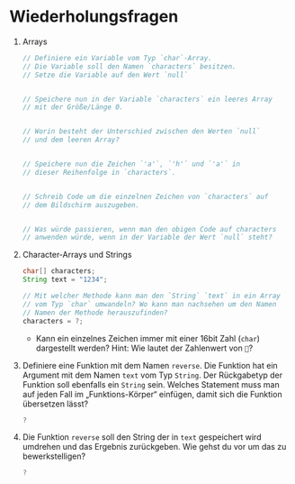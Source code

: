 # Wiederholungsfragen

1. Arrays

    ```java
    // Definiere ein Variable vom Typ `char`-Array.
    // Die Variable soll den Namen `characters` besitzen.
    // Setze die Variable auf den Wert `null`


    // Speichere nun in der Variable `characters` ein leeres Array
    // mit der Größe/Länge 0.


    // Worin besteht der Unterschied zwischen den Werten `null`
    // und dem leeren Array?


    // Speichere nun die Zeichen `'a'`, `'h'` und `'a'` in
    // dieser Reihenfolge in `characters`.


    // Schreib Code um die einzelnen Zeichen von `characters` auf
    // dem Bildschirm auszugeben.


    // Was würde passieren, wenn man den obigen Code auf characters
    // anwenden würde, wenn in der Variable der Wert `null` steht?
    ```

2. Character-Arrays und Strings

    ```java
    char[] characters;
    String text = "1234";

    // Mit welcher Methode kann man den `String` `text` in ein Array
    // vom Typ `char` umwandeln? Wo kann man nachsehen um den Namen
    // Namen der Methode herauszufinden?
    characters = ?;
    ```

   - Kann ein einzelnes Zeichen immer mit einer 16bit Zahl (`char`) dargestellt werden? Hint: Wie lautet der Zahlenwert von `💩`?


3. Definiere eine Funktion mit dem Namen `reverse`. Die Funktion hat ein Argument mit dem Namen `text` vom Typ `String`. Der Rückgabetyp der Funktion soll ebenfalls ein `String` sein. Welches Statement muss man auf jeden Fall im „Funktions-Körper“ einfügen, damit sich die Funktion übersetzen lässt?

    ```java
    ?
    ```

4. Die Funktion `reverse` soll den String der in `text` gespeichert wird umdrehen und das Ergebnis zurückgeben. Wie gehst du vor um das zu bewerkstelligen?

    ```java
    ?
    ```

